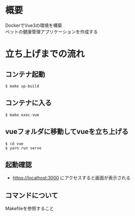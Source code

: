 # 概要
DockerでVue3の環境を構築  
ペットの健康管理アプリケーションを作成する

# 立ち上げまでの流れ
## コンテナ起動
```
$ make up-build
```

## コンテナに入る
```
$ make exec-vue
```

## vueフォルダに移動してvueを立ち上げる
```
$ cd vue
$ yarn run serve
```

## 起動確認
* [https://localhost:3000](https://localhost:3000) にアクセスすると画面が表示される

## コマンドについて
Makefileを参照すること